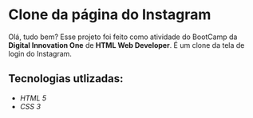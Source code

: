# Clone da página do Instagram

Olá, tudo bem? Esse projeto foi feito como atividade do BootCamp da **Digital Innovation One** de **HTML Web Developer**. É um clone da tela de login do Instagram.

## Tecnologias utlizadas:

* *HTML 5*
* *CSS 3*